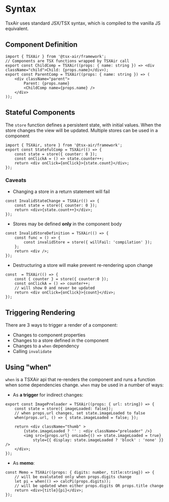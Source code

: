 # Syntax

TsxAir uses standard JSX/TSX syntax, which is compiled to the vanilla JS equivalent.

## Component Definition

```tsx
import { TSXAir } from '@tsx-air/framework';
// Components are TSX functions wrapped by TSXAir call
export const ChildComp = TSXAir((props: { name: string }) => <div className="child">Child: {props.name}</div>);
export const ParentComp = TSXAir((props: { name: string }) => (
    <div className="parent">
        Parent: {props.name}
        <ChildComp name={props.name} />
    </div>
));
```

## Stateful Components

The `store` function defines a persistent state, with initial values. When the store changes the view will be updated. Multiple stores can be used in a component
```tsx
import { TSXAir, store } from '@tsx-air/framework';
export const StatefulComp = TSXAir(() => {
    const state = store({ counter: 0 });
    const onClickA = () => state.counter++;
    return <div onClick={onClick}>{state.count}</div>;
});
```

### Caveats

-   Changing a store in a return statement will fail

```tsx
const InvalidStateChange = TSXAir(() => {
    const state = store({ counter: 0 });
    return <div>{state.count++}</div>;
});
```

-   Stores may be defined **only** in the component body

```tsx
const InvalidStoreDefinition = TSXAir(() => {
    const func = () => {
        const invalidStore = store({ willFail: 'compilation' });
    };
    return <div />;
});
```

- Destructuring a store will make prevent re-rendering upon change

```tsx
const  = TSXAir(() => {
    const { counter } = store({ counter:0 });
    const onClickA = () => counter++;
    // will show 0 and never be updated
    return <div onClick={onClick}>{count}</div>;
});
```

## Triggering Rendering

There are 3 ways to trigger a render of a component:
- Changes to component properties
- Changes to a store defined in the component
- Changes to a `when` dependency
- Calling `invalidate`

## Using "when"
`when` is a TSXAir api that re-renders the component and runs a function when some dependencies change. 
`when` may be used in a number of ways:
- As **a trigger** for indirect changes: 
```tsx
export const ImagePreloader = TSXAir((props: { url: string}) => {
    const state = store({ imageLoaded: false});
    // when props.url changes, set state.imageLoaded to false
    when(props.url, () => { state.imageLoaded = false; });

    return <div className="thumb" >
        {state.imageLoaded ? '' : <div className="preloader" />}
        <img src={props.url} onLoad={() => state.imageLoaded = true} 
            style={{ display: state.imageLoaded ? 'block' : 'none' }} />
    </div>;
});
```
- As **memo**:
```tsx
const Memo = TSXAir((props: { digits: number, title:string}) => {
    // will be evalutated only when props.digits change
    let pi = when(() => calcPi(props.digits));
    // will be updated when either props.digits OR props.title change
    return <div>{title}{pi}</div>;
});
```
